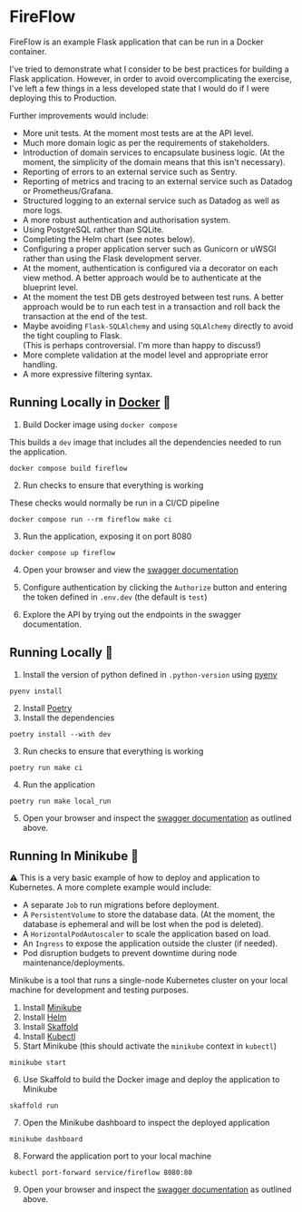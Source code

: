 # FireFlow

FireFlow is an example Flask application that can be run in a Docker container.

I've tried to demonstrate what I consider to be best practices for building a Flask application.  However, in order to 
avoid overcomplicating the exercise, I've left a few things in a less developed state that I 
would do if I were deploying this to Production.

Further improvements would include:

- More unit tests.  At the moment most tests are at the API level.  
- Much more domain logic as per the requirements of stakeholders.
- Introduction of domain services to encapsulate business logic.  (At the moment, the simplicity of the domain means that this isn't necessary).
- Reporting of errors to an external service such as Sentry.
- Reporting of metrics and tracing to an external service such as Datadog or Prometheus/Grafana.
- Structured logging to an external service such as Datadog as well as more logs.
- A more robust authentication and authorisation system.
- Using PostgreSQL rather than SQLite.
- Completing the Helm chart (see notes below).
- Configuring a proper application server such as Gunicorn or uWSGI rather than using the Flask development server.
- At the moment, authentication is configured via a decorator on each view method.  A better approach would be to 
  authenticate at the blueprint level.
- At the moment the test DB gets destroyed between test runs.  A better approach would be to run each test in a transaction
  and roll back the transaction at the end of the test.
- Maybe avoiding `Flask-SQLAlchemy` and using `SQLAlchemy` directly to avoid the tight coupling to Flask.  
  (This is perhaps controversial.  I'm more than happy to discuss!)
- More complete validation at the model level and appropriate error handling.
- A more expressive filtering syntax.

## Running Locally in [Docker](https://www.docker.com/get-started) 🐳

1. Build Docker image using `docker compose`
 
This builds a `dev` image that includes all the dependencies needed to run the application.

```shell
docker compose build fireflow
```
2. Run checks to ensure that everything is working

These checks would normally be run in a CI/CD pipeline

```shell
docker compose run --rm fireflow make ci
```

3. Run the application, exposing it on port 8080

```shell
docker compose up fireflow
```

4. Open your browser and view the [swagger documentation](http://localhost:8080/docs/swagger-ui)

5. Configure authentication by clicking the `Authorize` button and entering the token defined in `.env.dev` (the default is `test`)

6. Explore the API by trying out the endpoints in the swagger documentation.

## Running Locally 🐍

1. Install the version of python defined in `.python-version` using [pyenv](https://github.com/pyenv/pyenv) 

```shell
pyenv install
```

2. Install [Poetry](https://python-poetry.org/docs/#installation)
3. Install the dependencies

```shell
poetry install --with dev
```

3. Run checks to ensure that everything is working

```shell
poetry run make ci
```

4. Run the application

```shell
poetry run make local_run
```

5. Open your browser and inspect the [swagger documentation](http://localhost:8080/docs/swagger-ui) as outlined above.

## Running In Minikube 🚢

⚠️ This is a very basic example of how to deploy and application to Kubernetes.  A more complete example would include:
- A separate `Job` to run migrations before deployment.
- A `PersistentVolume` to store the database data. (At the moment, the database is ephemeral and will be lost when the pod is deleted).
- A `HorizontalPodAutoscaler` to scale the application based on load.
- An `Ingress` to expose the application outside the cluster (if needed).
- Pod disruption budgets to prevent downtime during node maintenance/deployments.

Minikube is a tool that runs a single-node Kubernetes cluster on your local machine for development and testing purposes.

1. Install [Minikube](https://minikube.sigs.k8s.io/docs/start/)
2. Install [Helm](https://helm.sh/docs/intro/install/)
3. Install [Skaffold](https://skaffold.dev/docs/install/)
4. Install [Kubectl](https://kubernetes.io/docs/tasks/tools/install-kubectl/)
5. Start Minikube (this should activate the `minikube` context in `kubectl`)

```shell
minikube start
```

6. Use Skaffold to build the Docker image and deploy the application to Minikube

```shell
skaffold run
```
7. Open the Minikube dashboard to inspect the deployed application

```shell
minikube dashboard
```

8. Forward the application port to your local machine

```shell
kubectl port-forward service/fireflow 8080:80
```

9. Open your browser and inspect the [swagger documentation](http://localhost:8080/docs/swagger-ui) as outlined above.